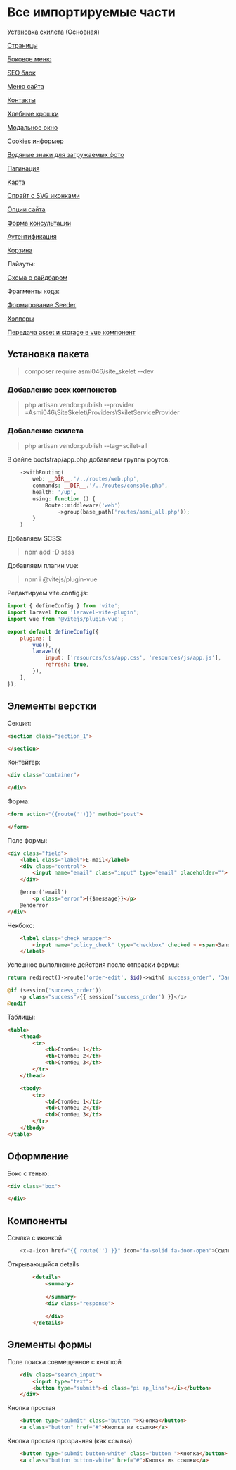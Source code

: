 # Все импортируемые части

[Установка скилета](#установка-пакета) (Основная)

[Страницы](pages.md)

[Боковое меню](side_menu.md)

[SEO блок](seo.md)

[Меню сайта](menu.md)

[Контакты](contacts.md)

[Хлебные крошки](breadcrumbs.md)

[Модальное окно](ModalWindows.md)

[Cookies информер](Cookies.md)

[Водяные знаки для загружаемых фото](water_mark.md)

[Пагинация](pagination_help.md)

[Карта](map.md)

[Спрайт с SVG иконками](icon_sprite.md)

[Опции сайта](site_options.md)

[Форма консультации](consultation_for.md)

[Аутентификация](autontification.md) 

[Корзина](bascet.md)

Лайауты:

[Схема с сайдбаром](sidebar_schem.md)

Фрагменты кода:

[Формирование Seeder](seeder_help.md)

[Хэлперы](helpers.md)

[Передача asset и storage в vue компонент](asset_to_vue.md)


## Установка пакета
>composer require asmi046/site_skelet --dev

### Добавление всех компонетов
>php artisan vendor:publish --provider =Asmi046\SiteSkelet\Providers\SkiletServiceProvider

### Добавление скилета
>php artisan vendor:publish --tag=scilet-all 



В файле bootstrap/app.php добавляем группы роутов:

```php
    ->withRouting(
        web: __DIR__.'/../routes/web.php',
        commands: __DIR__.'/../routes/console.php',
        health: '/up',
        using: function () {
            Route::middleware('web')
                ->group(base_path('routes/asmi_all.php'));
        }
    )
```
Добавляем SCSS:

>npm add -D sass

Добавляем плагин vue:

>npm i @vitejs/plugin-vue

Редактируем vite.config.js:

```JavaScript
import { defineConfig } from 'vite';
import laravel from 'laravel-vite-plugin';
import vue from '@vitejs/plugin-vue';

export default defineConfig({
    plugins: [
        vue(),
        laravel({
            input: ['resources/css/app.css', 'resources/js/app.js'],
            refresh: true,
        }),
    ],
});

```

## Элементы верстки

Секция:
```html
<section class="section_1">

</section>
```


Контейтер:
```html
<div class="container">

</div>
```

Форма:
```html
<form action="{{route('')}}" method="post">

</form>
```

Поле формы:
```html
<div class="field">
    <label class="label">E-mail</label>
    <div class="control">
        <input name="email" class="input" type="email" placeholder="">
    </div>

    @error('email')
        <p class="error">{{$message}}</p>
    @enderror
</div>
```

Чекбокс:
```html
    <label class="check_wrapper">
        <input name="policy_check" type="checkbox" checked > <span>Заполняя данную форму я соглашаюсь с <a href="#">политикой конфиденциальности</a></span>
    </label>
```

Успешное выполнение действия после отправки формы:

```php
return redirect()->route('order-edit', $id)->with('success_order', 'Заказ сохранен сохранены');
```

```php
@if (session('success_order'))
    <p class="success">{{ session('success_order') }}</p>
@endif
```


Таблицы:

```html
<table>
    <thead>
        <tr>
            <th>Столбец 1</th>
            <th>Столбец 2</th>
            <th>Столбец 3</th>
        </tr>
    </thead>

    <tbody>
        <tr>
            <td>Столбец 1</td>
            <td>Столбец 2</td>
            <td>Столбец 3</td>
        </tr>
    </tbody>
</table>
```

## Оформление

Бокс с тенью:
```html
<div class="box">

</div>
```
 

## Компоненты

Ссылка с иконкой

```php
    <x-a-icon href="{{ route('') }}" icon="fa-solid fa-door-open">Ссылка</x-a-icon>
```

Открывающийся details 

```html
        <details>
            <summary>
            
            </summary>
            <div class="response">
     
            </div>
        </details>
```

## Элементы формы

Поле поиска совмещенное с кнопкой

```html
    <div class="search_input">
        <input type="text">
        <button type="submit"><i class="pi ap_lins"></i></button>
    </div>
```

Кнопка простая

```html
    <button type="submit" class="button ">Кнопка</button>
    <a class="button" href="#">Кнопка из ссылки</a>
```

Кнопка простая прозрачная (как ссылка)

```html
    <button type="submit button-white" class="button ">Кнопка</button>
    <a class="button button-white" href="#">Кнопка из ссылки</a>
```

